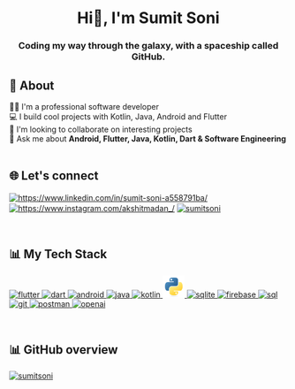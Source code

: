 <h1 align="center">Hi👋, I'm Sumit Soni</h1>
<h3 align="center">Coding my way through the galaxy, with a spaceship called GitHub.</h3>

## 💫 About
👨‍💻 I'm a professional software developer<br>
💻 I build cool projects with Kotlin, Java, Android and Flutter<br>
🤝 I'm looking to collaborate on interesting projects<br>
💬 Ask me about **Android, Flutter, Java, Kotlin, Dart & Software Engineering**
<br><br>

## 🌐 Let's connect 
<p align="left">
  <a href="https://www.linkedin.com/in/sumit-soni-a558791ba/" target="blank"><img align="center" src="https://raw.githubusercontent.com/rahuldkjain/github-profile-readme-generator/master/src/images/icons/Social/linked-in-alt.svg" alt="https://www.linkedin.com/in/sumit-soni-a558791ba/" height="30" width="40" /></a>
  <a href="https://www.instagram.com/sumitsoni__20/" target="blank"><img align="center" src="https://raw.githubusercontent.com/rahuldkjain/github-profile-readme-generator/master/src/images/icons/Social/instagram.svg" alt="https://www.instagram.com/akshitmadan_/" height="30" width="40" /></a>
  <a href="https://twitter.com/Sumit_I00ni" target="blank"><img align="center" src="https://raw.githubusercontent.com/rahuldkjain/github-profile-readme-generator/master/src/images/icons/Social/twitter.svg" alt="sumitsoni" height="30" width="40" /></a>
</p>
<br>

## 📊 My Tech Stack
<p align="left">
  <a href="https://flutter.dev" target="_blank" rel="noreferrer"> <img src="https://www.vectorlogo.zone/logos/flutterio/flutterio-icon.svg" alt="flutter" width="40" height="40"/> </a> 
  <a href="https://dart.dev" target="_blank" rel="noreferrer"> <img src="https://www.vectorlogo.zone/logos/dartlang/dartlang-icon.svg" alt="dart" width="40" height="40"/> </a> 
  <a href="https://android.org" target="_blank" rel="noreferrer"> <img src="https://www.vectorlogo.zone/logos/android/android-icon.svg" alt="android" width="40" height="40"/> </a> 
  <a href="https://www.java.org" target="_blank" rel="noreferrer"> <img src="https://www.vectorlogo.zone/logos/java/java-icon.svg" alt="java" width="40" height="40"/> </a> 
  <a href="https://kotlin.org" target="_blank" rel="noreferrer"> <img src="https://github.com/gilbarbara/logos/blob/main/logos/kotlin-icon.svg" alt="kotlin" width="40" height="40"/> </a> 
  <a href="https://www.python.org" target="_blank" rel="noreferrer"> <img src="https://raw.githubusercontent.com/devicons/devicon/master/icons/python/python-original.svg" alt="python" width="40" height="40"/> </a> 
  <a href="https://www.sqlite.org/" target="_blank" rel="noreferrer"> <img src="https://www.vectorlogo.zone/logos/sqlite/sqlite-icon.svg" alt="sqlite" width="40" height="40"/> </a> 
  <a href="https://firebase.google.com/" target="_blank" rel="noreferrer"> <img src="https://www.vectorlogo.zone/logos/firebase/firebase-icon.svg" alt="firebase" width="40" height="40"/> </a>
  <a href="https://www.mysql.org" target="_blank" rel="noreferrer"> <img src="https://github.com/gilbarbara/logos/blob/main/logos/mysql-icon.svg" alt="sql" width="40" height="40"/> </a> 
  <a href="https://git-scm.com/" target="_blank" rel="noreferrer"> <img src="https://www.vectorlogo.zone/logos/git-scm/git-scm-icon.svg" alt="git" width="40" height="40"/> </a> 
  <a href="https://postman.com" target="_blank" rel="noreferrer"> <img src="https://www.vectorlogo.zone/logos/getpostman/getpostman-icon.svg" alt="postman" width="40" height="40"/> </a>
  <a href="https://www.openai.org" target="_blank" rel="noreferrer"> <img src="https://github.com/gilbarbara/logos/blob/main/logos/openai-icon.svg" alt="openai" width="40" height="40"/> </a> 
</p>
<br>

## 📊 GitHub overview
<!-- <p align="left"> <img src="https://komarev.com/ghpvc/?username=sumitsoni-001&label=Profile%20views&color=0e75b6&style=flat" alt="sumitsoni" /> </p> -->

<p align="left"> <a href="https://github.com/ryo-ma/github-profile-trophy"><img src="https://github-profile-trophy.vercel.app/?username=sumitsoni-001" alt="sumitsoni" /></a> </p>

<!-- <p><img align="left" src="https://github-readme-stats.vercel.app/api/top-langs?username=akmadan&show_icons=true&locale=en&layout=compact" alt="akmadan" /></p>

<p>&nbsp;<img align="center" src="https://github-readme-stats.vercel.app/api?username=akmadan&show_icons=true&locale=en" alt="akmadan" /></p> -->

<!-- <p><img align="center" src="https://github-readme-streak-stats.herokuapp.com/?user=sumitsoni&" alt="sumitsoni" /></p> -->
